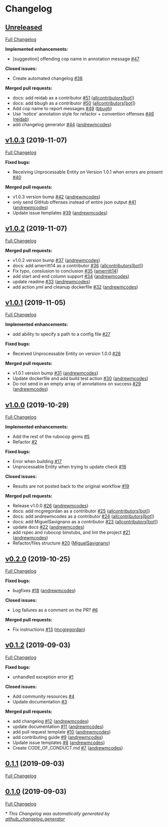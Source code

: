 # Changelog

## [Unreleased](https://github.com/andrewmcodes/rubocop-linter-action/tree/HEAD)

[Full Changelog](https://github.com/andrewmcodes/rubocop-linter-action/compare/v1.0.3...HEAD)

**Implemented enhancements:**

- \[suggestion\] offending cop name in annotation message [\#47](https://github.com/andrewmcodes/rubocop-linter-action/issues/47)

**Closed issues:**

- Create automated changelog  [\#38](https://github.com/andrewmcodes/rubocop-linter-action/issues/38)

**Merged pull requests:**

- docs: add reidab as a contributor [\#51](https://github.com/andrewmcodes/rubocop-linter-action/pull/51) ([allcontributors[bot]](https://github.com/apps/allcontributors))
- docs: add bbugh as a contributor [\#50](https://github.com/andrewmcodes/rubocop-linter-action/pull/50) ([allcontributors[bot]](https://github.com/apps/allcontributors))
- Add cop name to report messages [\#49](https://github.com/andrewmcodes/rubocop-linter-action/pull/49) ([bbugh](https://github.com/bbugh))
- Use 'notice' annotation style for refactor + convention offenses [\#46](https://github.com/andrewmcodes/rubocop-linter-action/pull/46) ([reidab](https://github.com/reidab))
- add changelog generator [\#44](https://github.com/andrewmcodes/rubocop-linter-action/pull/44) ([andrewmcodes](https://github.com/andrewmcodes))

## [v1.0.3](https://github.com/andrewmcodes/rubocop-linter-action/tree/v1.0.3) (2019-11-07)

[Full Changelog](https://github.com/andrewmcodes/rubocop-linter-action/compare/v1.0.2...v1.0.3)

**Fixed bugs:**

- Receiving Unprocessable Entity on Version 1.0.1 when errors are present [\#40](https://github.com/andrewmcodes/rubocop-linter-action/issues/40)

**Merged pull requests:**

- v1.0.3 version bump [\#42](https://github.com/andrewmcodes/rubocop-linter-action/pull/42) ([andrewmcodes](https://github.com/andrewmcodes))
- only send GitHub offenses instead of entire json output [\#41](https://github.com/andrewmcodes/rubocop-linter-action/pull/41) ([andrewmcodes](https://github.com/andrewmcodes))
- Update issue templates [\#39](https://github.com/andrewmcodes/rubocop-linter-action/pull/39) ([andrewmcodes](https://github.com/andrewmcodes))

## [v1.0.2](https://github.com/andrewmcodes/rubocop-linter-action/tree/v1.0.2) (2019-11-07)

[Full Changelog](https://github.com/andrewmcodes/rubocop-linter-action/compare/v1.0.1...v1.0.2)

**Merged pull requests:**

- v1.0.2 version bump [\#37](https://github.com/andrewmcodes/rubocop-linter-action/pull/37) ([andrewmcodes](https://github.com/andrewmcodes))
- docs: add amerritt14 as a contributor [\#36](https://github.com/andrewmcodes/rubocop-linter-action/pull/36) ([allcontributors[bot]](https://github.com/apps/allcontributors))
- Fix typo, conslusion to conclusion [\#35](https://github.com/andrewmcodes/rubocop-linter-action/pull/35) ([amerritt14](https://github.com/amerritt14))
- add start and end column support [\#34](https://github.com/andrewmcodes/rubocop-linter-action/pull/34) ([andrewmcodes](https://github.com/andrewmcodes))
- update readme [\#33](https://github.com/andrewmcodes/rubocop-linter-action/pull/33) ([andrewmcodes](https://github.com/andrewmcodes))
- add action.yml and cleanup dockerfile [\#32](https://github.com/andrewmcodes/rubocop-linter-action/pull/32) ([andrewmcodes](https://github.com/andrewmcodes))

## [v1.0.1](https://github.com/andrewmcodes/rubocop-linter-action/tree/v1.0.1) (2019-11-05)

[Full Changelog](https://github.com/andrewmcodes/rubocop-linter-action/compare/v1.0.0...v1.0.1)

**Implemented enhancements:**

- add ability to specify a path to a config file [\#27](https://github.com/andrewmcodes/rubocop-linter-action/issues/27)

**Fixed bugs:**

- Received Unprocessable Entity on version 1.0.0 [\#28](https://github.com/andrewmcodes/rubocop-linter-action/issues/28)

**Merged pull requests:**

- v1.0.1 version bump [\#31](https://github.com/andrewmcodes/rubocop-linter-action/pull/31) ([andrewmcodes](https://github.com/andrewmcodes))
- Update dockerfile and add build test action [\#30](https://github.com/andrewmcodes/rubocop-linter-action/pull/30) ([andrewmcodes](https://github.com/andrewmcodes))
- Do not send in an empty array of annotations on success [\#29](https://github.com/andrewmcodes/rubocop-linter-action/pull/29) ([andrewmcodes](https://github.com/andrewmcodes))

## [v1.0.0](https://github.com/andrewmcodes/rubocop-linter-action/tree/v1.0.0) (2019-10-29)

[Full Changelog](https://github.com/andrewmcodes/rubocop-linter-action/compare/v0.2.0...v1.0.0)

**Implemented enhancements:**

- Add the rest of the rubocop gems  [\#5](https://github.com/andrewmcodes/rubocop-linter-action/issues/5)
- Refactor  [\#2](https://github.com/andrewmcodes/rubocop-linter-action/issues/2)

**Fixed bugs:**

- Error when building [\#17](https://github.com/andrewmcodes/rubocop-linter-action/issues/17)
- Unprocessable Entity when trying to update check  [\#16](https://github.com/andrewmcodes/rubocop-linter-action/issues/16)

**Closed issues:**

- Results are not posted back to the original workflow [\#19](https://github.com/andrewmcodes/rubocop-linter-action/issues/19)

**Merged pull requests:**

- Release v1.0.0 [\#26](https://github.com/andrewmcodes/rubocop-linter-action/pull/26) ([andrewmcodes](https://github.com/andrewmcodes))
- docs: add mcgregordan as a contributor [\#25](https://github.com/andrewmcodes/rubocop-linter-action/pull/25) ([allcontributors[bot]](https://github.com/apps/allcontributors))
- docs: add andrewmcodes as a contributor [\#24](https://github.com/andrewmcodes/rubocop-linter-action/pull/24) ([allcontributors[bot]](https://github.com/apps/allcontributors))
- docs: add MiguelSavignano as a contributor [\#23](https://github.com/andrewmcodes/rubocop-linter-action/pull/23) ([allcontributors[bot]](https://github.com/apps/allcontributors))
- update docs [\#22](https://github.com/andrewmcodes/rubocop-linter-action/pull/22) ([andrewmcodes](https://github.com/andrewmcodes))
- add rspec and rubocop binstubs, and lint the project [\#21](https://github.com/andrewmcodes/rubocop-linter-action/pull/21) ([andrewmcodes](https://github.com/andrewmcodes))
- Refactor/files structure [\#20](https://github.com/andrewmcodes/rubocop-linter-action/pull/20) ([MiguelSavignano](https://github.com/MiguelSavignano))

## [v0.2.0](https://github.com/andrewmcodes/rubocop-linter-action/tree/v0.2.0) (2019-10-25)

[Full Changelog](https://github.com/andrewmcodes/rubocop-linter-action/compare/v0.1.2...v0.2.0)

**Fixed bugs:**

- bugfixes [\#18](https://github.com/andrewmcodes/rubocop-linter-action/pull/18) ([andrewmcodes](https://github.com/andrewmcodes))

**Closed issues:**

- Log failures as a comment on the PR? [\#6](https://github.com/andrewmcodes/rubocop-linter-action/issues/6)

**Merged pull requests:**

- Fix instructions [\#13](https://github.com/andrewmcodes/rubocop-linter-action/pull/13) ([mcgregordan](https://github.com/mcgregordan))

## [v0.1.2](https://github.com/andrewmcodes/rubocop-linter-action/tree/v0.1.2) (2019-09-03)

[Full Changelog](https://github.com/andrewmcodes/rubocop-linter-action/compare/0.1.1...v0.1.2)

**Fixed bugs:**

- unhandled exception error [\#1](https://github.com/andrewmcodes/rubocop-linter-action/issues/1)

**Closed issues:**

- Add community resources  [\#4](https://github.com/andrewmcodes/rubocop-linter-action/issues/4)
- Update documentation [\#3](https://github.com/andrewmcodes/rubocop-linter-action/issues/3)

**Merged pull requests:**

- add changelog [\#12](https://github.com/andrewmcodes/rubocop-linter-action/pull/12) ([andrewmcodes](https://github.com/andrewmcodes))
- update documentation [\#11](https://github.com/andrewmcodes/rubocop-linter-action/pull/11) ([andrewmcodes](https://github.com/andrewmcodes))
- add pull request template [\#10](https://github.com/andrewmcodes/rubocop-linter-action/pull/10) ([andrewmcodes](https://github.com/andrewmcodes))
- add contributing guide [\#9](https://github.com/andrewmcodes/rubocop-linter-action/pull/9) ([andrewmcodes](https://github.com/andrewmcodes))
- Update issue templates [\#8](https://github.com/andrewmcodes/rubocop-linter-action/pull/8) ([andrewmcodes](https://github.com/andrewmcodes))
- Create CODE\_OF\_CONDUCT.md [\#7](https://github.com/andrewmcodes/rubocop-linter-action/pull/7) ([andrewmcodes](https://github.com/andrewmcodes))

## [0.1.1](https://github.com/andrewmcodes/rubocop-linter-action/tree/0.1.1) (2019-09-03)

[Full Changelog](https://github.com/andrewmcodes/rubocop-linter-action/compare/0.1.0...0.1.1)

## [0.1.0](https://github.com/andrewmcodes/rubocop-linter-action/tree/0.1.0) (2019-09-03)

[Full Changelog](https://github.com/andrewmcodes/rubocop-linter-action/compare/f412d3cc8311a4e94bf648b6b2f0d2f48678e143...0.1.0)



\* *This Changelog was automatically generated by [github_changelog_generator](https://github.com/github-changelog-generator/github-changelog-generator)*

